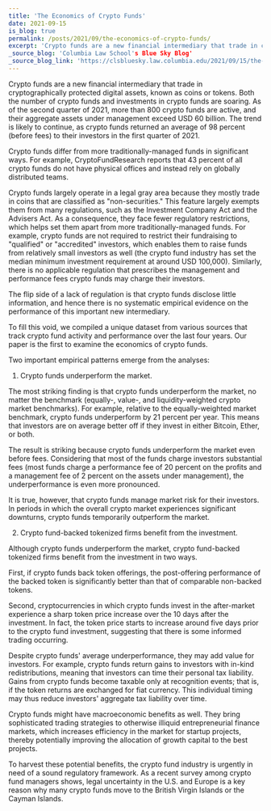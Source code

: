 ```yaml
---
title: 'The Economics of Crypto Funds'
date: 2021-09-15
is_blog: true
permalink: /posts/2021/09/the-economics-of-crypto-funds/
excerpt: 'Crypto funds are a new financial intermediary that trade in cryptographically protected digital assets, known as coins or tokens. Both the number of crypto funds and investments in crypto funds are soaring. As of the second quarter of 2021, more than 800 crypto funds are active, and their aggregate assets under management exceed USD 60 billion. The trend is likely to continue, as crypto funds returned an average of 98 percent  (before fees) to their investors in the first quarter of 2021. Crypto funds differ from more traditionally-managed funds in significant ways. For example, CryptoFundResearch reports that 43 percent of all crypto funds do not have physical offices and instead rely on globally distributed teams. Crypto funds largely operate in a legal gray area because they mostly trade in coins that are classified as "non-securities." This feature largely exempts them from many regulations, such as the Investment Company Act and the Advisers Act. As a consequence, they face fewer regulatory restrictions, which helps set them apart from more traditionally-managed funds. For example, crypto funds are not required to restrict their fundraising to "qualified" or "accredited" investors, which enables them to raise funds from relatively small investors as well (the crypto fund industry has set the median minimum investment requirement at around USD 100,000). Similarly, there is no applicable regulation that prescribes the management and performance fees crypto funds may charge their investors. The flip side of a lack of regulation is that crypto funds disclose little information, and hence there is no systematic empirical evidence on the performance of this important new intermediary. To fill this void, we compiled a unique dataset from various sources that track crypto fund activity and performance over the last four years. Our paper is the first to examine the economics of crypto funds.'
_source_blog: 'Columbia Law School's Blue Sky Blog'
_source_blog_link: 'https://clsbluesky.law.columbia.edu/2021/09/15/the-economics-of-crypto-funds/'
---
```


Crypto funds are a new financial intermediary that trade in cryptographically protected digital assets, known as coins or tokens. Both the number of crypto funds and investments in crypto funds are soaring. As of the second quarter of 2021, more than 800 crypto funds are active, and their aggregate assets under management exceed USD 60 billion. The trend is likely to continue, as crypto funds returned an average of 98 percent  (before fees) to their investors in the first quarter of 2021.

Crypto funds differ from more traditionally-managed funds in significant ways. For example, CryptoFundResearch reports that 43 percent of all crypto funds do not have physical offices and instead rely on globally distributed teams.

Crypto funds largely operate in a legal gray area because they mostly trade in coins that are classified as "non-securities." This feature largely exempts them from many regulations, such as the Investment Company Act and the Advisers Act. As a consequence, they face fewer regulatory restrictions, which helps set them apart from more traditionally-managed funds. For example, crypto funds are not required to restrict their fundraising to "qualified" or "accredited" investors, which enables them to raise funds from relatively small investors as well (the crypto fund industry has set the median minimum investment requirement at around USD 100,000). Similarly, there is no applicable regulation that prescribes the management and performance fees crypto funds may charge their investors. 

The flip side of a lack of regulation is that crypto funds disclose little information, and hence there is no systematic empirical evidence on the performance of this important new intermediary. 

To fill this void, we compiled a unique dataset from various sources that track crypto fund activity and performance over the last four years. Our paper is the first to examine the economics of crypto funds. 

Two important empirical patterns emerge from the analyses:


1.	Crypto funds underperform the market. 

The most striking finding is that crypto funds underperform the market, no matter the benchmark (equally-, value-, and liquidity-weighted crypto market benchmarks). For example, relative to the equally-weighted market benchmark, crypto funds underperform by 21 percent per year. This means that investors are on average better off if they invest in either Bitcoin, Ether, or both. 

The result is striking because crypto funds underperform the market even before fees. Considering that most of the funds charge investors substantial fees (most funds charge a performance fee of 20 percent on the profits and a management fee of 2 percent on the assets under management), the underperformance is even more pronounced. 

It is true, however, that crypto funds manage market risk for their investors. In periods in which the overall crypto market experiences significant downturns, crypto funds temporarily outperform the market. 
 
 
2.	Crypto fund-backed tokenized firms benefit from the investment.

Although crypto funds underperform the market, crypto fund-backed tokenized firms benefit from the investment in two ways. 

First, if crypto funds back token offerings, the post-offering performance of the backed token is significantly better than that of comparable non-backed tokens. 

Second, cryptocurrencies in which crypto funds invest in the after-market experience a sharp token price increase over the 10 days after the investment. In fact, the token price starts to increase around five days prior to the crypto fund investment, suggesting that there is some informed trading occurring. 

Despite crypto funds' average underperformance, they may add value for investors. For example, crypto funds return gains to investors with in-kind redistributions, meaning that investors can time their personal tax liability. Gains from crypto funds become taxable only at recognition events; that is, if the token returns are exchanged for fiat currency. This individual timing may thus reduce investors' aggregate tax liability over time.

Crypto funds might have macroeconomic benefits as well. They bring sophisticated trading strategies to otherwise illiquid entrepreneurial finance markets, which increases efficiency in the market for startup projects, thereby potentially improving the allocation of growth capital to the best projects.

To harvest these potential benefits, the crypto fund industry is urgently in need of a sound regulatory framework. As a recent survey among crypto fund managers shows, legal uncertainty in the U.S. and Europe is a key reason why many crypto funds move to the British Virgin Islands or the Cayman Islands.
